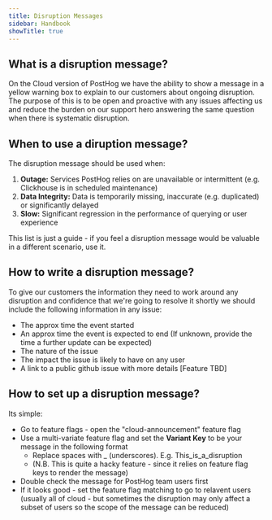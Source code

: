 ```yaml
---
title: Disruption Messages
sidebar: Handbook
showTitle: true
---
```


## What is a disruption message?

On the Cloud version of PostHog we have the ability to show a message in a yellow warning box to explain to our customers about ongoing disruption. The purpose of this is to be open and proactive with any issues affecting us and reduce the burden on our support hero answering the same question when there is systematic disruption.

## When to use a diruption message?

The disruption message should be used when:
1. **Outage:** Services PostHog relies on are unavailable or intermittent (e.g. Clickhouse is in scheduled maintenance)
2. **Data Integrity:** Data is temporarily missing, inaccurate (e.g. duplicated) or significantly delayed
3. **Slow:** Significant regression in the performance of querying or user experience

This list is just a guide - if you feel a disruption message would be valuable in a different scenario, use it.

## How to write a disruption message? 

To give our customers the information they need to work around any disruption and confidence that we're going to resolve it shortly we should include the following information in any issue:
* The approx time the event started
* An approx time the event is expected to end (If unknown, provide the time a further update can be expected)
* The nature of the issue
* The impact the issue is likely to have on any user
* A link to a public github issue with more details [Feature TBD]

## How to set up a disruption message?

Its simple:

* Go to feature flags - open the "cloud-announcement" feature flag
* Use a multi-variate feature flag and set the **Variant Key** to be your message in the following format
    * Replace spaces with _ (underscores). E.g. This_is_a_disruption
    * (N.B. This is quite a hacky feature - since it relies on feature flag keys to render the message)
* Double check the message for PostHog team users first
* If it looks good - set the feature flag matching to go to relavent users (usually all of cloud - but sometimes the disruption may only affect a subset of users so the scope of the message can be reduced)
